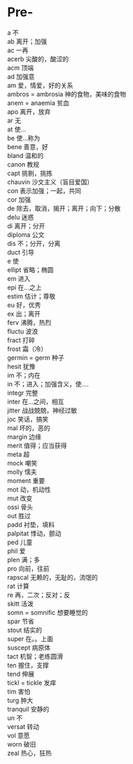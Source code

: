 # Pre-      
a 不    
ab 离开；加强       
ac 一再      
acerb 尖酸的，酸涩的     
acm 顶端      
ad 加强意      
am 爱，情爱，好的关系      
ambros = ambrosia 神的食物，美味的食物     
anem = anaemia 贫血      
apo 离开，放弃    
ar 无       
at 使...    
be 使...称为      
bene 善意，好       
bland 温和的      
canon 教规     
capt 挑剔，挑拣    
chauvin 沙文主义（盲目爱国）      
con 表示加强；一起，共同       
cor 加强       
de 除去，取消，揭开；离开；向下；分散           
delu 迷惑    
di 离开；分开       
diploma 公文     
dis 不；分开，分离           
duct 引导        
e 使       
ellipt 省略；椭圆     
em 进入    
epi 在...之上     
estim 估计；尊敬    
eu 好，优秀    
ex 出；离开      
ferv 沸腾，热烈    
fluctu 波浪     
fract 打碎     
frost 霜（冷）     
germin = germ 种子    
hesit 犹豫     
im 不；内在         
in 不；进入；加强含义，使....    
integr 完整    
inter 在...之间，相互    
jitter 战战兢兢，神经过敏     
joc 笑话，搞笑    
mal 坏的，恶的     
margin 边缘     
merit 值得；应当获得    
meta 超      
mock 嘲笑       
molly 懦夫     
moment 重要   
mot 动，机动性    
mut 改变     
ossi 骨头    
out 胜过    
padd 衬垫，填料      
palpitat 悸动，颤动     
ped 儿童   
phil 爱    
plen 满；多        
pro 向前，往前       
rapscal 无赖的，无耻的，流氓的     
rat 计算     
re 再，二次；反对；反       
skitt 活泼    
somn = somnific 想要睡觉的       
spar 节省       
stout 结实的    
super 在。。上面   
suscept 病原体     
tact 机智；老练圆滑         
ten 握住，支撑     
tend 伸展       
tickl = tickle 发痒     
tim 害怕    
turg 肿大      
tranquil 安静的   
un 不      
versat 转动     
vol 意愿    
worn 破旧    
zeal 热心，狂热       



